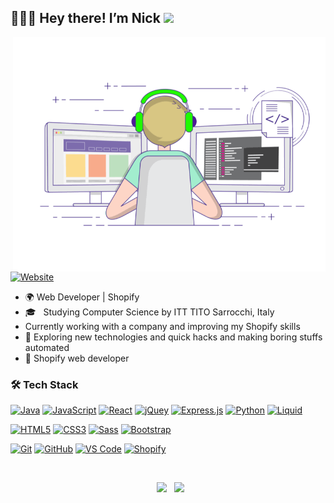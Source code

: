 <!---👋 Hi, I’m Mykola - aka Nick ![alt text](https://github.com/devSouvik/devSouvik/blob/master/Hi.gif)
- 👀 I’m interested in ...
- 🌱 I’m currently learning ...
- 💞️ I’m looking to collaborate on ...
- 📫 How to reach me ...


MikeC0xl0ng/MikeC0xl0ng is a ✨ special ✨ repository because its `README.md` (this file) appears on your GitHub profile.
You can click the Preview link to take a look at your changes.
--->

<h2> 👨🏻‍💻 Hey there! I’m Nick <img src="https://github.com/souvikguria98/souvikguria98/blob/master/Hi.gif" width="25"></h2>
<img align="right" alt="GIF" src="https://raw.githubusercontent.com/devSouvik/devSouvik/master/gif3.gif" width="500"/>

[![Website](https://img.shields.io/website?label=mykola-bodliev.com&style=for-the-badge&url=https%3A%2F%2Fdiogobcondeco.com)](https://mykola-bodliev.herokuapp.com/)

- 🌍 Web Developer | Shopify 
- 🎓 &nbsp; Studying Computer Science by ITT TITO Sarrocchi, Italy 
- Currently working with a company and improving my Shopify skills
- 🤔   Exploring new technologies and quick hacks and making boring stuffs automated
- 💼   Shopify web developer


<h3>🛠 Tech Stack</h3>

[![Java](https://img.shields.io/badge/Java-%23282C34?style=flat-square&logo=java)](https://docs.oracle.com/javase/tutorial/index.html)
[![JavaScript](https://img.shields.io/badge/-JavaScript-%23F7DF1C?style=flat-square&logo=javascript&logoColor=000000&color=%23FFCE5A)](https://developer.mozilla.org/en-US/docs/Web/JavaScript?retiredLocale=it)
[![React](https://img.shields.io/badge/-React-%23282C34?style=flat-square&logo=react)](https://reactjs.org/docs/getting-started.html)
[![jQuey](https://img.shields.io/badge/jQuery-%231572B6?style=flat-square&logo=jquery)](https://jquery.com/)
[![Express.js](https://img.shields.io/badge/-Express.js-%23F7DF1C?style=flat-square&logo=express&logoColor=000000&labelColor=%success&color=%success)](https://expressjs.com/)
[![Python](https://img.shields.io/badge/-Python-%23282C34?style=flat-square&logo=python)](https://docs.python.org/3/)
[![Liquid](https://img.shields.io/badge/Liquid-%231572B6?style=flat-square&logo=liquid)](https://shopify.dev/docs/themes/liquid/reference)

[![HTML5](https://img.shields.io/badge/-HTML5-%23E44D27?style=flat-square&logo=html5&logoColor=ffffff)](https://www.w3schools.com/html/)
[![CSS3](https://img.shields.io/badge/-CSS3-%231572B6?style=flat-square&logo=css3)](https://www.w3schools.com/css/)
[![Sass](https://img.shields.io/badge/-Sass-%23CC6699?style=flat-square&logo=sass&logoColor=ffffff)](https://sass-lang.com/)
[![Bootstrap](https://img.shields.io/badge/-Bootstrap-563D7C?style=flat-square&logo=bootstrap)](https://getbootstrap.com/docs/4.6/getting-started/introduction/)

[![Git](https://img.shields.io/badge/-Git-%23F05032?style=flat-square&logo=git&logoColor=%23ffffff)](https://git-scm.com/docs/git)
[![GitHub](https://img.shields.io/badge/-GitHub-181717?style=flat-square&logo=github)](https://github.com/)
[![VS Code](https://img.shields.io/badge/-VSCode-%23007ACC?style=flat-square&logo=visual-studio-code)](https://code.visualstudio.com/docs)
[![Shopify](https://img.shields.io/badge/-Shopify-%23F7DF1C?style=flat-square&logo=shopify&logoColor=000000&labelColor=%success&color=%success)](https://shopify.dev/concepts/shopify-introduction)

<!--

- 💻 &nbsp; Java | Python | C++
- 🌐 &nbsp; HTML | CSS | | Bootstrap | JavaScript | React | jQuery | Node.js | Liquid
- 🔧 &nbsp; Android Studio | Visual Studio code | NetBeans | Git | Shopify
-->
<br>

<p align="center">
&nbsp; <a href="https://www.linkedin.com/in/mykola-bodliev-078235207/" target="_blank" rel="noopener noreferrer"><img src="https://img.icons8.com/plasticine/100/000000/linkedin.png" width="50" /></a>
&nbsp; <a href="mailto:bodliev.mykola@gmail.com" target="_blank" rel="noopener noreferrer"><img src="https://img.icons8.com/plasticine/100/000000/gmail.png"  width="50" /></a>
</p>
